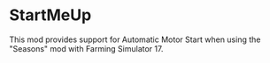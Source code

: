# StartMeUp
This mod provides support for Automatic Motor Start when using the "Seasons" mod with Farming Simulator 17.
